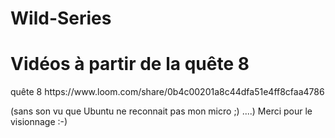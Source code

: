 # Wild-Series

<h1> Vidéos à partir de la quête 8 </h1>

<p>quête 8 https://www.loom.com/share/0b4c00201a8c44dfa51e4ff8cfaa4786 </p

(sans son vu que Ubuntu ne reconnait pas mon micro ;) ....)
Merci pour le visionnage :-)
